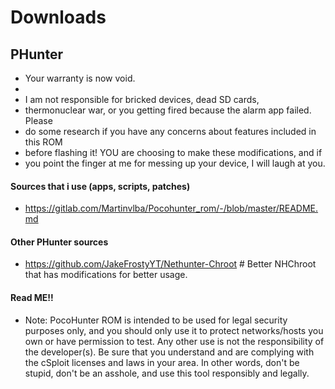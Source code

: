 # Downloads
## PHunter

 * Your warranty is now void.
 * 
 * I am not responsible for bricked devices, dead SD cards,
 * thermonuclear war, or you getting fired because the alarm app failed. Please
 * do some research if you have any concerns about features included in this ROM
 * before flashing it! YOU are choosing to make these modifications, and if
 * you point the finger at me for messing up your device, I will laugh at you.
 #### Sources that i use (apps, scripts, patches)
 * https://gitlab.com/Martinvlba/Pocohunter_rom/-/blob/master/README.md
 
 #### Other PHunter sources
 * https://github.com/JakeFrostyYT/Nethunter-Chroot # Better NHChroot that has modifications for better usage.
 
 #### Read ME!!
 * Note: PocoHunter ROM is intended to be used for legal security purposes only, and you should only use it to protect networks/hosts you own or have permission to test. Any other use is not the responsibility of the developer(s). Be sure that you understand and are complying with the cSploit licenses and laws in your area. In other words, don't be stupid, don't be an asshole, and use this tool responsibly and legally.

